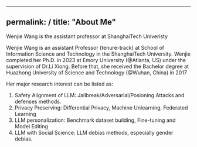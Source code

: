 
---
permalink: /
title: "About Me"
---

Wenjie Wang is the assistant professor at ShanghaiTech Univeristy

Wenjie Wang  is an assistant Professor (tenure-track) at School of Information Science and Technology in the ShanghaiTech University. Wenjie completed her Ph.D. in 2023 at Emory University (@Atlanta, US) under the supervision of Dr.Li Xiong. Before that, she received the Bachelor degree at Huazhong University of Science and Technology (@Wuhan, China) in 2017

Her major research interest can be listed as:
1. Safety Alignment of LLM: Jailbreak/Adversarial/Posioning Attacks and defenses methods.
2. Privacy Preserving: Differential Privacy, Machine Unlearning, Federated Learning
3. LLM personalization: Benchmark dataset building, Fine-tuning and Model Editing
4. LLM with Social Science: LLM debias methods, especially gender debias. 
